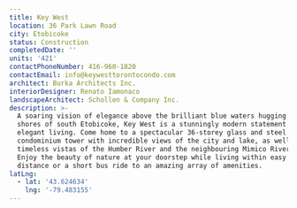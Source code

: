 ```yaml
---
title: Key West
location: 36 Park Lawn Road
city: Etobicoke
status: Construction
completedDate: ''
units: '421'
contactPhoneNumber: 416-960-1820
contactEmail: info@keywesttorontocondo.com
architect: Burka Architects Inc.
interiorDesigner: Renato Iamonaco
landscapeArchitect: Schollen & Company Inc.
description: >-
  A soaring vision of elegance above the brilliant blue waters hugging the
  shores of south Etobicoke, Key West is a stunningly modern statement of
  elegant living. Come home to a spectacular 36-storey glass and steel
  condominium tower with incredible views of the city and lake, as well as
  timeless vistas of the Humber River and the neighbouring Mimico River Ravine.
  Enjoy the beauty of nature at your doorstep while living within easy walking
  distance or a short bus ride to an amazing array of amenities.
latLng:
  - lat: '43.624634'
    lng: '-79.483155'
---
```



